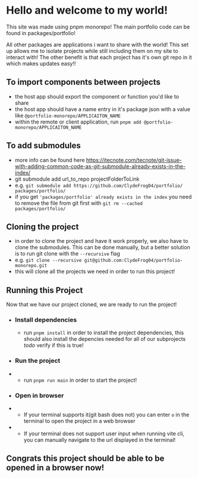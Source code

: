 # Hello and welcome to my world!

This site was made using pnpm monorepo! The main portfolio code can be found in packages/portfolio!

All other packages are applications i want to share with the world! This set up allows me to isolate projects while still including them on my site to interact with! The other benefit is that each project has it's own
git repo in it which makes updates easy!!

## To import components between projects
- the host app should export the component or function you'd like to share
- the host app should have a name entry in it's package json with a value like `@portfolio-monorepo/APPLICAITON_NAME` 
- within the remote or client application, run `pnpm add @portfolio-monorepo/APPLICAITON_NAME`


## To add submodules
- more info can be found here https://itecnote.com/tecnote/git-issue-with-adding-common-code-as-git-submodule-already-exists-in-the-index/
- git submodule add url_to_repo projectFolderToLink
- e.g. `git submodule add https://github.com/ClydeFrog04/portfolio/ packages/portfolio/`
- if you get `'packages/portfolio' already exists in the index` you need to remove the file from git first with `git rm --cached packages/portfolio/`


## Cloning the project
- in order to clone the project and have it work properly, we also have to clone the submodules. This can be done manually, but a better solution is to run git clone with the `--recursive` flag
- e.g. `git clone --recursive git@github.com:ClydeFrog04/portfolio-monorepo.git`
- this will clone all the projects we need in order to run this project!


## Running this Project
Now that we have our project cloned, we are ready to run the project! 

- ### Install dependencies
  - run `pnpm install` in order to install the project dependencies, this should also install the depencies needed for all of our subprojects *todo* verify if this is true!
- ### Run the project
- - run `pnpm run main` in order to start the project!
- ### Open in browser
- - If your terminal supports it(git bash does not) you can enter `o` in the terminal to open the project in a web browser
- - If your terminal does not support user input when running vite cli, you can manually navigate to the url displayed in the terminal!

## Congrats this project should be able to be opened in a browser now!
